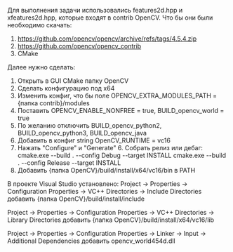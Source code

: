 Для выполнения задачи использовались features2d.hpp и xfeatures2d.hpp, которые входят в contrib OpenCV.
Что бы они были необходимо скачать:

1. https://github.com/opencv/opencv/archive/refs/tags/4.5.4.zip
2. https://github.com/opencv/opencv_contrib
3. CMake

Далее нужно сделать:

1. Открыть в GUI CMake папку OpenCV
2. Сделать конфигурацию под х64
3. Изменить конфиг, что бы поле OPENCV_EXTRA_MODULES_PATH = {папка contrib}/modules
4. Поставить OPENCV_ENABLE_NONFREE = true, BUILD_opencv_world = true
5. По желанию отключить BUILD_opencv_python2, BUILD_opencv_python3, BUILD_opencv_java
6. Добавить в конфиг string OpenCV_RUNTIME = vc16
7. Нажать "Configure" и "Generate" 6. Собрать релиз или дебаг:
   cmake.exe --build . --config Debug --target INSTALL
   cmake.exe --build . --config Release --target INSTALL
8. Добавить {папка OpenCV}/build/install/x64/vc16/bin в PATH

В проекте Visual Studio установлено:
Project -> Properties -> Configuration Properties -> VC++ Directories -> Include Directories добавить {папка OpenCV}/build/install/include

Project -> Properties -> Configuration Properties -> VC++ Directories -> Library Directories добавить {папка OpenCV}/build/install/x64/vc16/lib

Project -> Properties -> Configuration Properties -> Linker -> Input -> Additional Dependencies добавить opencv_world454d.dll
